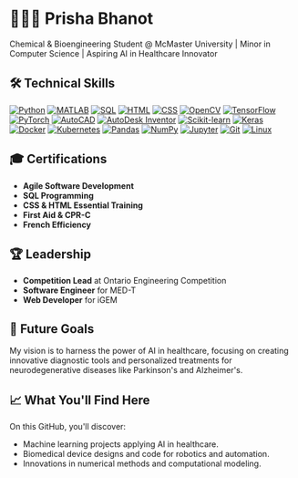 # 👩🏽‍💻 Prisha Bhanot
Chemical & Bioengineering Student @ McMaster University | Minor in Computer Science | Aspiring AI in Healthcare Innovator

## 🛠️ Technical Skills
[![Python](https://img.shields.io/badge/-Python-3776AB?logo=python&logoColor=white)](https://www.python.org/)
[![MATLAB](https://img.shields.io/badge/-MATLAB-0076A8?logo=mathworks&logoColor=white)](https://www.mathworks.com/products/matlab.html)
[![SQL](https://img.shields.io/badge/-SQL-4479A1?logo=postgresql&logoColor=white)](https://www.postgresql.org/)
[![HTML](https://img.shields.io/badge/-HTML-E34F26?logo=html5&logoColor=white)](https://developer.mozilla.org/en-US/docs/Web/HTML)
[![CSS](https://img.shields.io/badge/-CSS-1572B6?logo=css3&logoColor=white)](https://developer.mozilla.org/en-US/docs/Web/CSS)
[![OpenCV](https://img.shields.io/badge/-OpenCV-5C3EE8?logo=opencv&logoColor=white)](https://opencv.org/)
[![TensorFlow](https://img.shields.io/badge/-TensorFlow-FF6F00?logo=tensorflow&logoColor=white)](https://www.tensorflow.org/)
[![PyTorch](https://img.shields.io/badge/-PyTorch-EE4C2C?logo=pytorch&logoColor=white)](https://pytorch.org/)
[![AutoCAD](https://img.shields.io/badge/-AutoCAD-D40000?logo=autodesk&logoColor=white)](https://www.autodesk.com/products/autocad/overview)
[![AutoDesk Inventor](https://img.shields.io/badge/-AutoDesk%20Inventor-0696D7?logo=autodesk&logoColor=white)](https://www.autodesk.com/products/inventor/overview)
[![Scikit-learn](https://img.shields.io/badge/-Scikit%20Learn-F7931E?logo=scikit-learn&logoColor=white)](https://scikit-learn.org/)
[![Keras](https://img.shields.io/badge/-Keras-D00000?logo=keras&logoColor=white)](https://keras.io/)
[![Docker](https://img.shields.io/badge/-Docker-2496ED?logo=docker&logoColor=white)](https://www.docker.com/)
[![Kubernetes](https://img.shields.io/badge/-Kubernetes-326CE5?logo=kubernetes&logoColor=white)](https://kubernetes.io/)
[![Pandas](https://img.shields.io/badge/-Pandas-150458?logo=pandas&logoColor=white)](https://pandas.pydata.org/)
[![NumPy](https://img.shields.io/badge/-NumPy-013243?logo=numpy&logoColor=white)](https://numpy.org/)
[![Jupyter](https://img.shields.io/badge/-Jupyter-F37626?logo=jupyter&logoColor=white)](https://jupyter.org/)
[![Git](https://img.shields.io/badge/-Git-F05032?logo=git&logoColor=white)](https://git-scm.com/)
[![Linux](https://img.shields.io/badge/-Linux-FCC624?logo=linux&logoColor=white)](https://www.linux.org/)


## 🎓 Certifications
- **Agile Software Development**
- **SQL Programming**
- **CSS & HTML Essential Training**
- **First Aid & CPR-C**
- **French Efficiency**

## 🏆 Leadership
- **Competition Lead** at Ontario Engineering Competition
- **Software Engineer** for MED-T
- **Web Developer** for iGEM

## 🎯 Future Goals
My vision is to harness the power of AI in healthcare, focusing on creating innovative diagnostic tools and personalized treatments for neurodegenerative diseases like Parkinson's and Alzheimer's.

## 📈 What You'll Find Here
On this GitHub, you'll discover:
- Machine learning projects applying AI in healthcare.
- Biomedical device designs and code for robotics and automation.
- Innovations in numerical methods and computational modeling.

